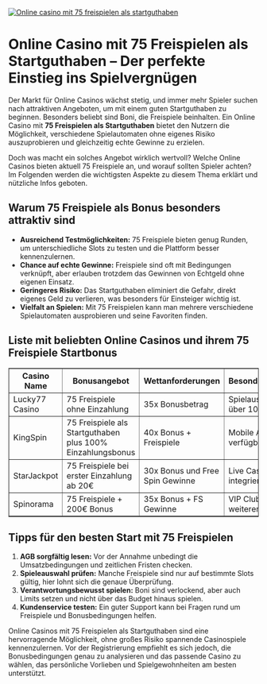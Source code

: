 [![Online casino mit 75 freispielen als startguthaben](https://123-caf.pages.dev/gitsignup.png)](https://vrmoo.ru/Bt82HjjY)

<h1>Online Casino mit 75 Freispielen als Startguthaben – Der perfekte Einstieg ins Spielvergnügen</h1>  <p>Der Markt für Online Casinos wächst stetig, und immer mehr Spieler suchen nach attraktiven Angeboten, um mit einem guten Startguthaben zu beginnen. Besonders beliebt sind Boni, die Freispiele beinhalten. Ein Online Casino mit <strong>75 Freispielen als Startguthaben</strong> bietet den Nutzern die Möglichkeit, verschiedene Spielautomaten ohne eigenes Risiko auszuprobieren und gleichzeitig echte Gewinne zu erzielen.</p>  <p>Doch was macht ein solches Angebot wirklich wertvoll? Welche Online Casinos bieten aktuell 75 Freispiele an, und worauf sollten Spieler achten? Im Folgenden werden die wichtigsten Aspekte zu diesem Thema erklärt und nützliche Infos geboten.</p>  <h2>Warum 75 Freispiele als Bonus besonders attraktiv sind</h2>  <ul>   <li><strong>Ausreichend Testmöglichkeiten:</strong> 75 Freispiele bieten genug Runden, um unterschiedliche Slots zu testen und die Plattform besser kennenzulernen.</li>   <li><strong>Chance auf echte Gewinne:</strong> Freispiele sind oft mit Bedingungen verknüpft, aber erlauben trotzdem das Gewinnen von Echtgeld ohne eigenen Einsatz.</li>   <li><strong>Geringeres Risiko:</strong> Das Startguthaben eliminiert die Gefahr, direkt eigenes Geld zu verlieren, was besonders für Einsteiger wichtig ist.</li>   <li><strong>Vielfalt an Spielen:</strong> Mit 75 Freispielen kann man mehrere verschiedene Spielautomaten ausprobieren und seine Favoriten finden.</li> </ul>  <h2>Liste mit beliebten Online Casinos und ihrem 75 Freispiele Startbonus</h2>  <table border="1" cellpadding="8" cellspacing="0">   <thead>     <tr>       <th>Casino Name</th>       <th>Bonusangebot</th>       <th>Wettanforderungen</th>       <th>Besonderheiten</th>     </tr>   </thead>   <tbody>     <tr>       <td>Lucky77 Casino</td>       <td>75 Freispiele ohne Einzahlung</td>       <td>35x Bonusbetrag</td>       <td>Spielauswahl über 1000 Slots</td>     </tr>     <tr>       <td>KingSpin</td>       <td>75 Freispiele als Startguthaben plus 100% Einzahlungsbonus</td>       <td>40x Bonus + Freispiele</td>       <td>Mobile App verfügbar</td>     </tr>     <tr>       <td>StarJackpot</td>       <td>75 Freispiele bei erster Einzahlung ab 20€</td>       <td>30x Bonus und Free Spin Gewinne</td>       <td>Live Casino integriert</td>     </tr>     <tr>       <td>Spinorama</td>       <td>75 Freispiele + 200€ Bonus</td>       <td>35x Bonus + FS Gewinne</td>       <td>VIP Club mit weiteren Boni</td>     </tr>   </tbody> </table>  <h2>Tipps für den besten Start mit 75 Freispielen</h2>  <ol>   <li><strong>AGB sorgfältig lesen:</strong> Vor der Annahme unbedingt die Umsatzbedingungen und zeitlichen Fristen checken.</li>   <li><strong>Spieleauswahl prüfen:</strong> Manche Freispiele sind nur auf bestimmte Slots gültig, hier lohnt sich die genaue Überprüfung.</li>   <li><strong>Verantwortungsbewusst spielen:</strong> Boni sind verlockend, aber auch Limits setzen und nicht über das Budget hinaus spielen.</li>   <li><strong>Kundenservice testen:</strong> Ein guter Support kann bei Fragen rund um Freispiele und Bonusbedingungen helfen.</li> </ol>  <p>Online Casinos mit 75 Freispielen als Startguthaben sind eine hervorragende Möglichkeit, ohne großes Risiko spannende Casinospiele kennenzulernen. Vor der Registrierung empfiehlt es sich jedoch, die Bonusbedingungen genau zu analysieren und das passende Casino zu wählen, das persönliche Vorlieben und Spielgewohnheiten am besten unterstützt.</p>